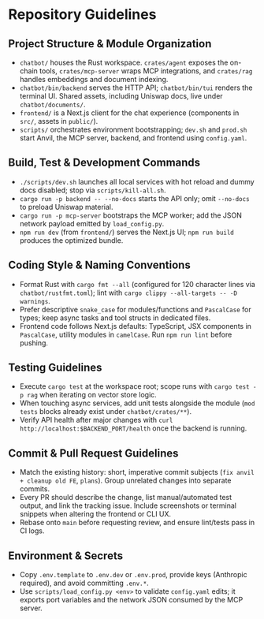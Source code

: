 # Repository Guidelines

## Project Structure & Module Organization
- `chatbot/` houses the Rust workspace. `crates/agent` exposes the on-chain tools, `crates/mcp-server` wraps MCP integrations, and `crates/rag` handles embeddings and document indexing.
- `chatbot/bin/backend` serves the HTTP API; `chatbot/bin/tui` renders the terminal UI. Shared assets, including Uniswap docs, live under `chatbot/documents/`.
- `frontend/` is a Next.js client for the chat experience (components in `src/`, assets in `public/`).
- `scripts/` orchestrates environment bootstrapping; `dev.sh` and `prod.sh` start Anvil, the MCP server, backend, and frontend using `config.yaml`.

## Build, Test & Development Commands
- `./scripts/dev.sh` launches all local services with hot reload and dummy docs disabled; stop via `scripts/kill-all.sh`.
- `cargo run -p backend -- --no-docs` starts the API only; omit `--no-docs` to preload Uniswap material.
- `cargo run -p mcp-server` bootstraps the MCP worker; add the JSON network payload emitted by `load_config.py`.
- `npm run dev` (from `frontend/`) serves the Next.js UI; `npm run build` produces the optimized bundle.

## Coding Style & Naming Conventions
- Format Rust with `cargo fmt --all` (configured for 120 character lines via `chatbot/rustfmt.toml`); lint with `cargo clippy --all-targets -- -D warnings`.
- Prefer descriptive `snake_case` for modules/functions and `PascalCase` for types; keep async tasks and tool structs in dedicated files.
- Frontend code follows Next.js defaults: TypeScript, JSX components in `PascalCase`, utility modules in `camelCase`. Run `npm run lint` before pushing.

## Testing Guidelines
- Execute `cargo test` at the workspace root; scope runs with `cargo test -p rag` when iterating on vector store logic.
- When touching async services, add unit tests alongside the module (`mod tests` blocks already exist under `chatbot/crates/**`).
- Verify API health after major changes with `curl http://localhost:$BACKEND_PORT/health` once the backend is running.

## Commit & Pull Request Guidelines
- Match the existing history: short, imperative commit subjects (`fix anvil + cleanup old FE`, `plans`). Group unrelated changes into separate commits.
- Every PR should describe the change, list manual/automated test output, and link the tracking issue. Include screenshots or terminal snippets when altering the frontend or CLI UX.
- Rebase onto `main` before requesting review, and ensure lint/tests pass in CI logs.

## Environment & Secrets
- Copy `.env.template` to `.env.dev` or `.env.prod`, provide keys (Anthropic required), and avoid committing `.env.*`.
- Use `scripts/load_config.py <env>` to validate `config.yaml` edits; it exports port variables and the network JSON consumed by the MCP server.
